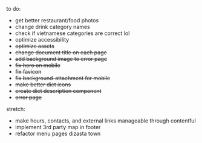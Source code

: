 to do:
- get better restaurant/food photos
- change drink category names
- check if vietnamese categories are correct lol
- optimize accessibility
- ~~optimize assets~~
- ~~change document title on each page~~
- ~~add background image to error page~~
- ~~fix hero on mobile~~
- ~~fix favicon~~
- ~~fix background-attachment for mobile~~
- ~~make better diet icons~~
- ~~create diet description component~~
- ~~error page~~

stretch:
- make hours, contacts, and external links manageable through contentful
- implement 3rd party map in footer
- refactor menu pages dizasta town